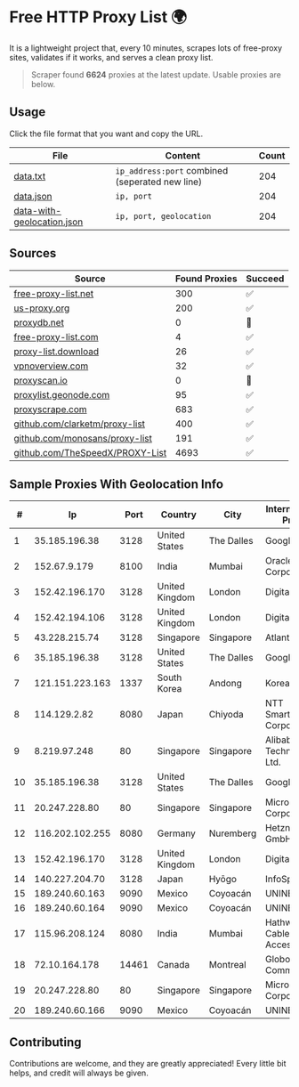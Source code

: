 
# Free HTTP Proxy List 🌍

It is a lightweight project that, every 10 minutes, scrapes lots of free-proxy sites, validates if it works, and serves a clean proxy list.


> Scraper found **6624** proxies at the latest update. Usable proxies are below.

## Usage

Click the file format that you want and copy the URL.


|File|Content|Count|
|----|-------|-----|
|[data.txt](https://raw.githubusercontent.com/themiralay/Proxy-List-World/master/data.txt)|`ip_address:port` combined (seperated new line)|204|
|[data.json](https://raw.githubusercontent.com/themiralay/Proxy-List-World/master/data.json)|`ip, port`|204|
|[data-with-geolocation.json](https://raw.githubusercontent.com/themiralay/Proxy-List-World/master/data-with-geolocation.json)|`ip, port, geolocation`|204|

## Sources

|Source|Found Proxies|Succeed|
|------|-------------|-------|
|[free-proxy-list.net](https://free-proxy-list.net)|300|✅|
|[us-proxy.org](https://www.us-proxy.org)|200|✅|
|[proxydb.net](http://proxydb.net)|0|🚫|
|[free-proxy-list.com](https://free-proxy-list.com/?page=&port=&type%5B%5D=http&type%5B%5D=https&up_time=0&search=Search)|4|✅|
|[proxy-list.download](https://www.proxy-list.download/HTTP)|26|✅|
|[vpnoverview.com](https://vpnoverview.com/privacy/anonymous-browsing/free-proxy-servers)|32|✅|
|[proxyscan.io](https://www.proxyscan.io)|0|🚫|
|[proxylist.geonode.com](https://proxylist.geonode.com/api/proxy-list?limit=300&page=1&sort_by=lastChecked&sort_type=desc&protocols=http,https)|95|✅|
|[proxyscrape.com](https://api.proxyscrape.com/v2/?request=displayproxies&protocol=http&timeout=10000&country=all&ssl=all&anonymity=all)|683|✅|
|[github.com/clarketm/proxy-list](https://raw.githubusercontent.com/clarketm/proxy-list/master/proxy-list-raw.txt)|400|✅|
|[github.com/monosans/proxy-list](https://raw.githubusercontent.com/monosans/proxy-list/main/proxies/http.txt)|191|✅|
|[github.com/TheSpeedX/PROXY-List](https://raw.githubusercontent.com/TheSpeedX/PROXY-List/master/http.txt)|4693|✅|


## Sample Proxies With Geolocation Info

|#|Ip|Port|Country|City|Internet Service Provider|
|-|--|----|-------|----|-------------------------|
|1|35.185.196.38|3128|United States|The Dalles|Google LLC|
|2|152.67.9.179|8100|India|Mumbai|Oracle Corporation|
|3|152.42.196.170|3128|United Kingdom|London|DigitalOcean|
|4|152.42.194.106|3128|United Kingdom|London|DigitalOcean|
|5|43.228.215.74|3128|Singapore|Singapore|Atlantic.net, Inc.|
|6|35.185.196.38|3128|United States|The Dalles|Google LLC|
|7|121.151.223.163|1337|South Korea|Andong|Korea Telecom|
|8|114.129.2.82|8080|Japan|Chiyoda|NTT SmartConnect Corporation|
|9|8.219.97.248|80|Singapore|Singapore|Alibaba (US) Technology Co., Ltd.|
|10|35.185.196.38|3128|United States|The Dalles|Google LLC|
|11|20.247.228.80|80|Singapore|Singapore|Microsoft Corporation|
|12|116.202.102.255|8080|Germany|Nuremberg|Hetzner Online GmbH|
|13|152.42.196.170|3128|United Kingdom|London|DigitalOcean|
|14|140.227.204.70|3128|Japan|Hyōgo|InfoSphere|
|15|189.240.60.163|9090|Mexico|Coyoacán|UNINET|
|16|189.240.60.164|9090|Mexico|Coyoacán|UNINET|
|17|115.96.208.124|8080|India|Mumbai|Hathway IP over Cable Internet Access|
|18|72.10.164.178|14461|Canada|Montreal|GloboTech Communications|
|19|20.247.228.80|80|Singapore|Singapore|Microsoft Corporation|
|20|189.240.60.166|9090|Mexico|Coyoacán|UNINET|



## Contributing

Contributions are welcome, and they are greatly appreciated! Every
little bit helps, and credit will always be given.

